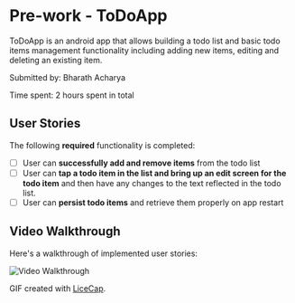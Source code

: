# Pre-work - ToDoApp

ToDoApp is an android app that allows building a todo list and basic todo items management functionality including adding new items, editing and deleting an existing item.

Submitted by: Bharath Acharya

Time spent: 2 hours spent in total

## User Stories

The following **required** functionality is completed:

* [ ] User can **successfully add and remove items** from the todo list
* [ ] User can **tap a todo item in the list and bring up an edit screen for the todo item** and then have any changes to the text reflected in the todo list.
* [ ] User can **persist todo items** and retrieve them properly on app restart

## Video Walkthrough 

Here's a walkthrough of implemented user stories:

<img src='http://i.imgur.com/vlkwEvp.gif' title='Video Walkthrough' width='' alt='Video Walkthrough' />

GIF created with [LiceCap](http://www.cockos.com/licecap/).
